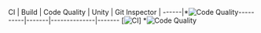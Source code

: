 CI | Build | Code Quality | Unity | Git Inspector | 
------|*![Code Quality](https://www.code-inspector.com/project/26754/score/svg)----------|-------|--------------|-------
[![CI](https://github.com/ajith-io/SDLC_18_Geek_Squad/actions/workflows/main.yml/badge.svg)]
*![Code Quality](https://www.code-inspector.com/project/26754/score/svg)
